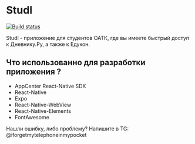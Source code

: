 # Studl
[![Build status](https://build.appcenter.ms/v0.1/apps/485cc12e-d715-4724-bd41-5ba1bfcc9cc5/branches/main/badge)](https://appcenter.ms)

Studl - приложение для студентов ОАТК, где вы имеете быстрый доступ к Дневнику.Ру, а также к Едукон.

## Что использованно для разработки приложения ?

- AppCenter React-Native SDK
- React-Native
- Expo
- React-Native-WebView
- React-Native-Elements
- FontAwesome

Нашли ошибку, либо проблему? Напишите в TG: @iforgetmytelephoneinmypocket
